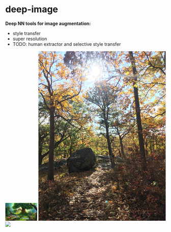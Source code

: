 # deep-image

**Deep NN tools for image augmentation:**
- style transfer
- super resolution
- TODO: human extractor and selective style transfer




<p float="left">
  <img src="/assets/115353.jpg" width="100" />
  <img src="/assets/nature.jpg" width="400" /> 
  <img src="/assets/forest_layla.png" width="400" />
</p>

